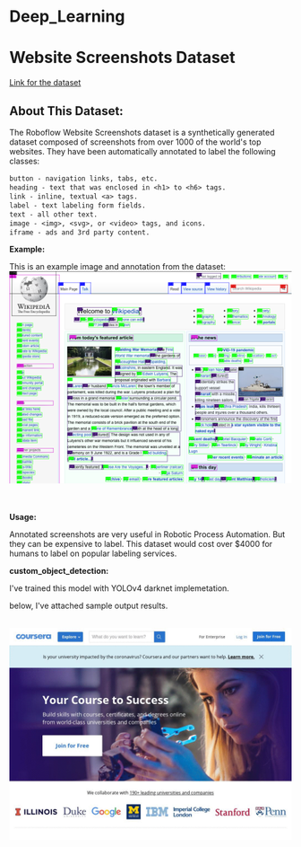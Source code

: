 # Deep_Learning
<h1>Website Screenshots Dataset</h1>
<a target="_blank" href="https://public.roboflow.com/object-detection/website-screenshots"> Link for the dataset </a><br>

<h2>About This Dataset:</h2>

The Roboflow Website Screenshots dataset is a synthetically generated dataset composed of screenshots from over 1000 of the world's top websites. They have been automatically annotated to label the following classes:

    button - navigation links, tabs, etc.
    heading - text that was enclosed in <h1> to <h6> tags.
    link - inline, textual <a> tags.
    label - text labeling form fields.
    text - all other text.
    image - <img>, <svg>, or <video> tags, and icons.
    iframe - ads and 3rd party content.

<p><b>Example:</b></p>

This is an example image and annotation from the dataset:
<img src="sample.png"><br><br><br>

<p><b>Usage:</b></p>

Annotated screenshots are very useful in Robotic Process Automation. But they can be expensive to label. This dataset would cost over $4000 for humans to label on popular labeling services.

<p><b>custom_object_detection:</b></p>

I've trained this model with YOLOv4 darknet implemetation.

below, I've attached sample output results.<br><br>

![](website_text_detect_yolov4.gif)<br><br>


